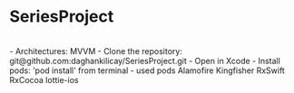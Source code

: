 # SeriesProject
<br>
- Architectures: MVVM
- Clone the repository: git@github.com:daghankilicay/SeriesProject.git
- Open in Xcode
- Install pods: 'pod install' from terminal
- used pods
Alamofire
Kingfisher
RxSwift
RxCocoa
lottie-ios
